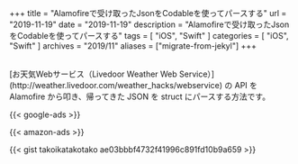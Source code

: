 +++
title =  "Alamofireで受け取ったJsonをCodableを使ってパースする"
url = "2019-11-19"
date = "2019-11-19"
description = "Alamofireで受け取ったJsonをCodableを使ってパースする"
tags = [
    "iOS", "Swift"
]
categories = [
    "iOS", "Swift"
]
archives = "2019/11"
aliases = ["migrate-from-jekyl"]
+++

<br>
[お天気Webサービス（Livedoor Weather Web Service）](http://weather.livedoor.com/weather_hacks/webservice) の API を Alamofire から叩き、帰ってきた JSON を struct にパースする方法です。

<!-- Google Ads -->
{{< google-ads >}}

<!-- Amazon Ads -->
{{< amazon-ads >}}

{{< gist takoikatakotako ae03bbbf4732f41996c891fd10b9a659 >}}
